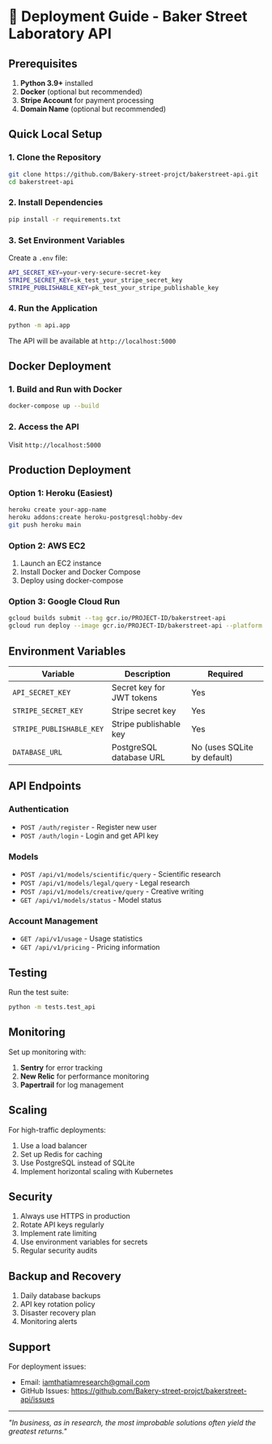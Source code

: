 # 🚀 Deployment Guide - Baker Street Laboratory API

## Prerequisites

1. **Python 3.9+** installed
2. **Docker** (optional but recommended)
3. **Stripe Account** for payment processing
4. **Domain Name** (optional but recommended)

## Quick Local Setup

### 1. Clone the Repository
```bash
git clone https://github.com/Bakery-street-projct/bakerstreet-api.git
cd bakerstreet-api
```

### 2. Install Dependencies
```bash
pip install -r requirements.txt
```

### 3. Set Environment Variables
Create a `.env` file:
```bash
API_SECRET_KEY=your-very-secure-secret-key
STRIPE_SECRET_KEY=sk_test_your_stripe_secret_key
STRIPE_PUBLISHABLE_KEY=pk_test_your_stripe_publishable_key
```

### 4. Run the Application
```bash
python -m api.app
```

The API will be available at `http://localhost:5000`

## Docker Deployment

### 1. Build and Run with Docker
```bash
docker-compose up --build
```

### 2. Access the API
Visit `http://localhost:5000`

## Production Deployment

### Option 1: Heroku (Easiest)
```bash
heroku create your-app-name
heroku addons:create heroku-postgresql:hobby-dev
git push heroku main
```

### Option 2: AWS EC2
1. Launch an EC2 instance
2. Install Docker and Docker Compose
3. Deploy using docker-compose

### Option 3: Google Cloud Run
```bash
gcloud builds submit --tag gcr.io/PROJECT-ID/bakerstreet-api
gcloud run deploy --image gcr.io/PROJECT-ID/bakerstreet-api --platform managed
```

## Environment Variables

| Variable | Description | Required |
|----------|-------------|----------|
| `API_SECRET_KEY` | Secret key for JWT tokens | Yes |
| `STRIPE_SECRET_KEY` | Stripe secret key | Yes |
| `STRIPE_PUBLISHABLE_KEY` | Stripe publishable key | Yes |
| `DATABASE_URL` | PostgreSQL database URL | No (uses SQLite by default) |

## API Endpoints

### Authentication
- `POST /auth/register` - Register new user
- `POST /auth/login` - Login and get API key

### Models
- `POST /api/v1/models/scientific/query` - Scientific research
- `POST /api/v1/models/legal/query` - Legal research
- `POST /api/v1/models/creative/query` - Creative writing
- `GET /api/v1/models/status` - Model status

### Account Management
- `GET /api/v1/usage` - Usage statistics
- `GET /api/v1/pricing` - Pricing information

## Testing

Run the test suite:
```bash
python -m tests.test_api
```

## Monitoring

Set up monitoring with:
1. **Sentry** for error tracking
2. **New Relic** for performance monitoring
3. **Papertrail** for log management

## Scaling

For high-traffic deployments:
1. Use a load balancer
2. Set up Redis for caching
3. Use PostgreSQL instead of SQLite
4. Implement horizontal scaling with Kubernetes

## Security

1. Always use HTTPS in production
2. Rotate API keys regularly
3. Implement rate limiting
4. Use environment variables for secrets
5. Regular security audits

## Backup and Recovery

1. Daily database backups
2. API key rotation policy
3. Disaster recovery plan
4. Monitoring alerts

## Support

For deployment issues:
- Email: iamthatiamresearch@gmail.com
- GitHub Issues: https://github.com/Bakery-street-projct/bakerstreet-api/issues

---

*"In business, as in research, the most improbable solutions often yield the greatest returns."*
